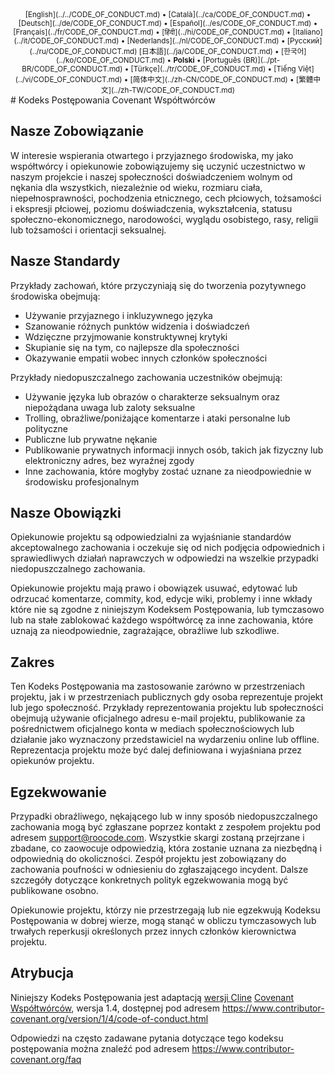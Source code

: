 <div align="center">
<sub>
[English](../../CODE_OF_CONDUCT.md) • [Català](../ca/CODE_OF_CONDUCT.md) • [Deutsch](../de/CODE_OF_CONDUCT.md) • [Español](../es/CODE_OF_CONDUCT.md) • [Français](../fr/CODE_OF_CONDUCT.md) • [हिंदी](../hi/CODE_OF_CONDUCT.md) • [Italiano](../it/CODE_OF_CONDUCT.md) • [Nederlands](../nl/CODE_OF_CONDUCT.md) • [Русский](../ru/CODE_OF_CONDUCT.md)
</sub>
<sub>
[日本語](../ja/CODE_OF_CONDUCT.md) • [한국어](../ko/CODE_OF_CONDUCT.md) • <b>Polski</b> • [Português (BR)](../pt-BR/CODE_OF_CONDUCT.md) • [Türkçe](../tr/CODE_OF_CONDUCT.md) • [Tiếng Việt](../vi/CODE_OF_CONDUCT.md) • [简体中文](../zh-CN/CODE_OF_CONDUCT.md) • [繁體中文](../zh-TW/CODE_OF_CONDUCT.md)
</sub>
</div>
# Kodeks Postępowania Covenant Współtwórców

## Nasze Zobowiązanie

W interesie wspierania otwartego i przyjaznego środowiska, my jako
współtwórcy i opiekunowie zobowiązujemy się uczynić uczestnictwo w naszym projekcie i
naszej społeczności doświadczeniem wolnym od nękania dla wszystkich, niezależnie od wieku, rozmiaru
ciała, niepełnosprawności, pochodzenia etnicznego, cech płciowych, tożsamości i ekspresji płciowej,
poziomu doświadczenia, wykształcenia, statusu społeczno-ekonomicznego, narodowości, wyglądu
osobistego, rasy, religii lub tożsamości i orientacji seksualnej.

## Nasze Standardy

Przykłady zachowań, które przyczyniają się do tworzenia pozytywnego środowiska
obejmują:

- Używanie przyjaznego i inkluzywnego języka
- Szanowanie różnych punktów widzenia i doświadczeń
- Wdzięczne przyjmowanie konstruktywnej krytyki
- Skupianie się na tym, co najlepsze dla społeczności
- Okazywanie empatii wobec innych członków społeczności

Przykłady niedopuszczalnego zachowania uczestników obejmują:

- Używanie języka lub obrazów o charakterze seksualnym oraz niepożądana uwaga lub
  zaloty seksualne
- Trolling, obraźliwe/poniżające komentarze i ataki personalne lub polityczne
- Publiczne lub prywatne nękanie
- Publikowanie prywatnych informacji innych osób, takich jak fizyczny lub elektroniczny
  adres, bez wyraźnej zgody
- Inne zachowania, które mogłyby zostać uznane za nieodpowiednie w
  środowisku profesjonalnym

## Nasze Obowiązki

Opiekunowie projektu są odpowiedzialni za wyjaśnianie standardów akceptowalnego
zachowania i oczekuje się od nich podjęcia odpowiednich i sprawiedliwych działań naprawczych w
odpowiedzi na wszelkie przypadki niedopuszczalnego zachowania.

Opiekunowie projektu mają prawo i obowiązek usuwać, edytować lub
odrzucać komentarze, commity, kod, edycje wiki, problemy i inne wkłady
które nie są zgodne z niniejszym Kodeksem Postępowania, lub tymczasowo lub
na stałe zablokować każdego współtwórcę za inne zachowania, które uznają za nieodpowiednie,
zagrażające, obraźliwe lub szkodliwe.

## Zakres

Ten Kodeks Postępowania ma zastosowanie zarówno w przestrzeniach projektu, jak i w przestrzeniach publicznych
gdy osoba reprezentuje projekt lub jego społeczność. Przykłady
reprezentowania projektu lub społeczności obejmują używanie oficjalnego adresu e-mail projektu,
publikowanie za pośrednictwem oficjalnego konta w mediach społecznościowych lub działanie jako wyznaczony
przedstawiciel na wydarzeniu online lub offline. Reprezentacja projektu może być
dalej definiowana i wyjaśniana przez opiekunów projektu.

## Egzekwowanie

Przypadki obraźliwego, nękającego lub w inny sposób niedopuszczalnego zachowania mogą być
zgłaszane poprzez kontakt z zespołem projektu pod adresem support@roocode.com. Wszystkie skargi
zostaną przejrzane i zbadane, co zaowocuje odpowiedzią, która
zostanie uznana za niezbędną i odpowiednią do okoliczności. Zespół projektu jest
zobowiązany do zachowania poufności w odniesieniu do zgłaszającego incydent.
Dalsze szczegóły dotyczące konkretnych polityk egzekwowania mogą być publikowane osobno.

Opiekunowie projektu, którzy nie przestrzegają lub nie egzekwują Kodeksu Postępowania w dobrej
wierze, mogą stanąć w obliczu tymczasowych lub trwałych reperkusji określonych przez innych
członków kierownictwa projektu.

## Atrybucja

Niniejszy Kodeks Postępowania jest adaptacją [wersji Cline][cline_coc] [Covenant Współtwórców][homepage], wersja 1.4,
dostępnej pod adresem https://www.contributor-covenant.org/version/1/4/code-of-conduct.html

[cline_coc]: https://github.com/cline/cline/blob/main/CODE_OF_CONDUCT.md
[homepage]: https://www.contributor-covenant.org

Odpowiedzi na często zadawane pytania dotyczące tego kodeksu postępowania można znaleźć pod adresem
https://www.contributor-covenant.org/faq
